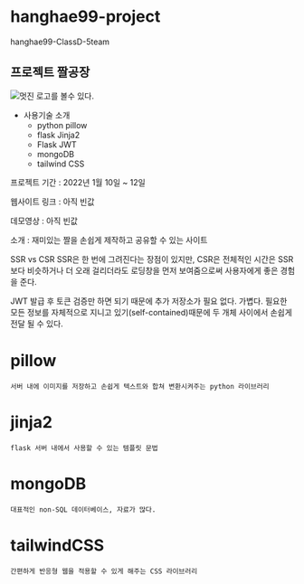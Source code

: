 # hanghae99-project
hanghae99-ClassD-5team

## 프로젝트 짤공장

![멋진 로고를 볼수 있다.](https://user-images.githubusercontent.com/89088205/149082819-1557bb6e-126f-4c81-afaa-83e1531585d1.jpg)

* 사용기술 소개
  * python pillow
  * flask Jinja2
  * Flask JWT
  * mongoDB
  * tailwind CSS

프로젝트 기간 : 2022년 1월 10일 ~ 12일

웹사이트 링크 : 아직 빈값

데모영상 : 아직 빈값

소개 : 재미있는 짤을 손쉽게 제작하고 공유할 수 있는 사이트


SSR vs CSR
SSR은 한 번에 그려진다는 장점이 있지만,
CSR은 전체적인 시간은 SSR보다 비슷하거나 더 오래 걸리더라도 로딩창을 먼저 보여줌으로써 사용자에게 좋은 경험을 준다.

JWT
발급 후 토큰 검증만 하면 되기 때문에 추가 저장소가 필요 없다. 가볍다.
필요한 모든 정보를 자체적으로 지니고 있기(self-contained)때문에 두 개체 사이에서 손쉽게 전달 될 수 있다.

#  pillow
    서버 내에 이미지를 저장하고 손쉽게 텍스트와 합쳐 변환시켜주는 python 라이브러리

#  jinja2
    flask 서버 내에서 사용할 수 있는 템플릿 문법

#  mongoDB
    대표적인 non-SQL 데이터베이스, 자료가 많다.

# tailwindCSS
    간편하게 반응형 웹을 적용할 수 있게 해주는 CSS 라이브러리
